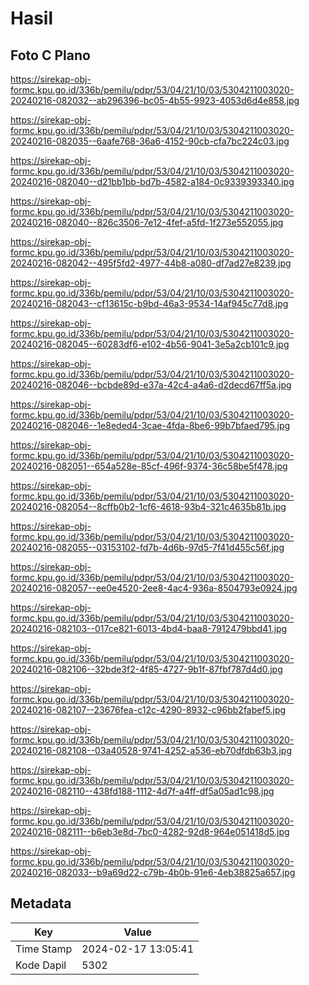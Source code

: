 # Hasil

## Foto C Plano

https://sirekap-obj-formc.kpu.go.id/336b/pemilu/pdpr/53/04/21/10/03/5304211003020-20240216-082032--ab296396-bc05-4b55-9923-4053d6d4e858.jpg

https://sirekap-obj-formc.kpu.go.id/336b/pemilu/pdpr/53/04/21/10/03/5304211003020-20240216-082035--6aafe768-36a6-4152-90cb-cfa7bc224c03.jpg

https://sirekap-obj-formc.kpu.go.id/336b/pemilu/pdpr/53/04/21/10/03/5304211003020-20240216-082040--d21bb1bb-bd7b-4582-a184-0c9339393340.jpg

https://sirekap-obj-formc.kpu.go.id/336b/pemilu/pdpr/53/04/21/10/03/5304211003020-20240216-082040--826c3506-7e12-4fef-a5fd-1f273e552055.jpg

https://sirekap-obj-formc.kpu.go.id/336b/pemilu/pdpr/53/04/21/10/03/5304211003020-20240216-082042--495f5fd2-4977-44b8-a080-df7ad27e8239.jpg

https://sirekap-obj-formc.kpu.go.id/336b/pemilu/pdpr/53/04/21/10/03/5304211003020-20240216-082043--cf13615c-b9bd-46a3-9534-14af945c77d8.jpg

https://sirekap-obj-formc.kpu.go.id/336b/pemilu/pdpr/53/04/21/10/03/5304211003020-20240216-082045--60283df6-e102-4b56-9041-3e5a2cb101c9.jpg

https://sirekap-obj-formc.kpu.go.id/336b/pemilu/pdpr/53/04/21/10/03/5304211003020-20240216-082046--bcbde89d-e37a-42c4-a4a6-d2decd67ff5a.jpg

https://sirekap-obj-formc.kpu.go.id/336b/pemilu/pdpr/53/04/21/10/03/5304211003020-20240216-082046--1e8eded4-3cae-4fda-8be6-99b7bfaed795.jpg

https://sirekap-obj-formc.kpu.go.id/336b/pemilu/pdpr/53/04/21/10/03/5304211003020-20240216-082051--654a528e-85cf-496f-9374-36c58be5f478.jpg

https://sirekap-obj-formc.kpu.go.id/336b/pemilu/pdpr/53/04/21/10/03/5304211003020-20240216-082054--8cffb0b2-1cf6-4618-93b4-321c4635b81b.jpg

https://sirekap-obj-formc.kpu.go.id/336b/pemilu/pdpr/53/04/21/10/03/5304211003020-20240216-082055--03153102-fd7b-4d6b-97d5-7f41d455c56f.jpg

https://sirekap-obj-formc.kpu.go.id/336b/pemilu/pdpr/53/04/21/10/03/5304211003020-20240216-082057--ee0e4520-2ee8-4ac4-936a-8504793e0924.jpg

https://sirekap-obj-formc.kpu.go.id/336b/pemilu/pdpr/53/04/21/10/03/5304211003020-20240216-082103--017ce821-6013-4bd4-baa8-7912479bbd41.jpg

https://sirekap-obj-formc.kpu.go.id/336b/pemilu/pdpr/53/04/21/10/03/5304211003020-20240216-082106--32bde3f2-4f85-4727-9b1f-87fbf787d4d0.jpg

https://sirekap-obj-formc.kpu.go.id/336b/pemilu/pdpr/53/04/21/10/03/5304211003020-20240216-082107--23676fea-c12c-4290-8932-c96bb2fabef5.jpg

https://sirekap-obj-formc.kpu.go.id/336b/pemilu/pdpr/53/04/21/10/03/5304211003020-20240216-082108--03a40528-9741-4252-a536-eb70dfdb63b3.jpg

https://sirekap-obj-formc.kpu.go.id/336b/pemilu/pdpr/53/04/21/10/03/5304211003020-20240216-082110--438fd188-1112-4d7f-a4ff-df5a05ad1c98.jpg

https://sirekap-obj-formc.kpu.go.id/336b/pemilu/pdpr/53/04/21/10/03/5304211003020-20240216-082111--b6eb3e8d-7bc0-4282-92d8-964e051418d5.jpg

https://sirekap-obj-formc.kpu.go.id/336b/pemilu/pdpr/53/04/21/10/03/5304211003020-20240216-082033--b9a69d22-c79b-4b0b-91e6-4eb38825a657.jpg


## Metadata

| Key        | Value               |
| ---------- | ------------------- |
| Time Stamp | 2024-02-17 13:05:41 |
| Kode Dapil | 5302                |




